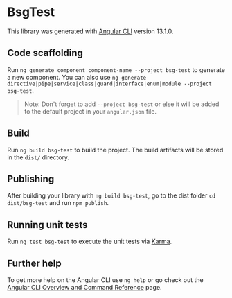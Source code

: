 # BsgTest

This library was generated with [Angular CLI](https://github.com/angular/angular-cli) version 13.1.0.

## Code scaffolding

Run `ng generate component component-name --project bsg-test` to generate a new component. You can also use `ng generate directive|pipe|service|class|guard|interface|enum|module --project bsg-test`.
> Note: Don't forget to add `--project bsg-test` or else it will be added to the default project in your `angular.json` file. 

## Build

Run `ng build bsg-test` to build the project. The build artifacts will be stored in the `dist/` directory.

## Publishing

After building your library with `ng build bsg-test`, go to the dist folder `cd dist/bsg-test` and run `npm publish`.

## Running unit tests

Run `ng test bsg-test` to execute the unit tests via [Karma](https://karma-runner.github.io).

## Further help

To get more help on the Angular CLI use `ng help` or go check out the [Angular CLI Overview and Command Reference](https://angular.io/cli) page.

